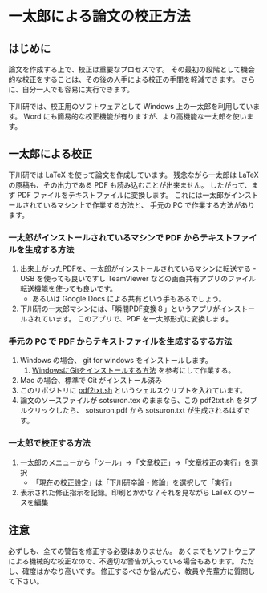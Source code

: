 # 一太郎による論文の校正方法

## はじめに

論文を作成する上で、校正は重要なプロセスです。
その最初の段階として機会的な校正をすることは、その後の人手による校正の手間を軽減できます。
さらに、自分一人でも容易に実行できます。

下川研では、校正用のソフトウェアとして Windows 上の一太郎を利用しています。
Word にも簡易的な校正機能が有りますが、より高機能な一太郎を使います。

## 一太郎による校正

下川研では LaTeX を使って論文を作成しています。
残念ながら一太郎は LaTeX の原稿も、その出力である PDF も読み込むことが出来ません。
したがって、まず PDF ファイルをテキストファイルに変換します。
これには一太郎がインストールされているマシン上で作業する方法と、
手元の PC で作業する方法があります。

### 一太郎がインストールされているマシンで PDF からテキストファイルを生成する方法

1. 出来上がったPDFを、一太郎がインストールされているマシンに転送する
   -USB を使っても良いですし TeamViewer などの画面共有アプリのファイル転送機能を使っても良いです。
   - あるいは Google Docs による共有という手もあるでしょう。
1. 下川研の一太郎マシンには、「瞬間PDF変換８」というアプリがインストールされています。
このアプリで、PDF を一太郎形式に変換します。

### 手元の PC で PDF からテキストファイルを生成するする方法

1. Windows の場合、 git for windows をインストールします。
   1. [WindowsにGitをインストールする方法](https://proengineer.internous.co.jp/content/columnfeature/6893) を参考にして作業する。
1. Mac の場合、標準で Git がインストール済み
1. このリポジトリに [pdf2txt.sh](pdf2txt.sh) というシェルスクリプトを入れています。
1. 論文のソースファイルが sotsuron.tex のままなら、この pdf2txt.sh をダブルクリックしたら、
sotsuron.pdf から sotsuron.txt が生成されるはずです。


### 一太郎で校正する方法

1. 一太郎のメニューから「ツール」→「文章校正」→「文章校正の実行」を選択
   - 「現在の校正設定」は「下川研卒論・修論」を選択して「実行」
1. 表示された修正指示を記録。印刷とかかな？それを見ながら LaTeX のソースを編集

## 注意

必ずしも、全ての警告を修正する必要はありません。
あくまでもソフトウェアによる機械的な校正なので、不適切な警告が入っている場合もあります。
ただし、確度はかなり高いです。
修正するべきか悩んだら、教員や先輩方に質問して下さい。
